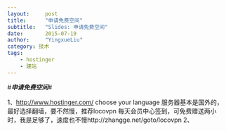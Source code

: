 ```yaml
---
layout:     post
title:      "申请免费空间"
subtitle:   "Slides: 申请免费空间"
date:       2015-07-19
author:     "YingxueLiu"
category: 技术
tags:
    - hostinger
    - 建站
---
```

#***申请免费空间***#

1、http://www.hostinger.com/    choose your language 服务器基本是国外的，最好选择翻墙，要不然慢，推荐locovpn  每天会员中心签到，可免费赠送两小时，我是足够了，速度也不慢http://zhangge.net/goto/locovpn
2、
